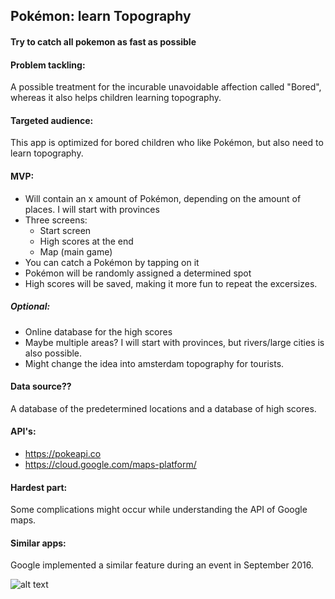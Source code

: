 ## Pokémon: learn Topography
#### Try to catch all pokemon as fast as possible
#### Problem tackling: 
A possible treatment for the incurable unavoidable affection called "Bored", whereas it also helps children learning topography.
#### Targeted audience: 
This app is optimized for bored children who like Pokémon, but also need to learn topography. 
#### MVP:
  * Will contain an x amount of Pokémon, depending on the amount of places. I will start with provinces
  * Three screens:
    * Start screen
    * High scores at the end
    * Map (main game)
  * You can catch a Pokémon by tapping on it
  * Pokémon will be randomly assigned a determined spot
  * High scores will be saved, making it more fun to repeat the excersizes. 
##### Optional:
  * Online database for the high scores
  * Maybe multiple areas? I will start with provinces, but rivers/large cities is also possible. 
  * Might change the idea into amsterdam topography for tourists. 
#### Data source?? 
A database of the predetermined locations and a database of high scores.
#### API's:
  * https://pokeapi.co
  * https://cloud.google.com/maps-platform/
#### Hardest part: 
Some complications might occur while understanding the API of Google maps. 
#### Similar apps: 
Google implemented a similar feature during an event in September 2016.



![alt text](https://github.com/moez-baksi/EindProject/blob/master/doc/PlanToGainWorldDominance(2).png)
